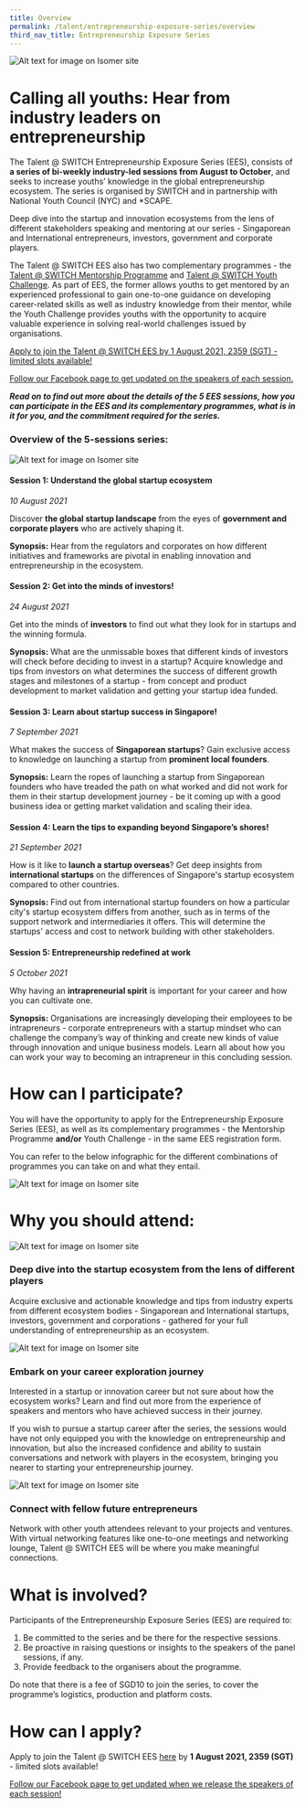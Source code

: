 ```yaml
---
title: Overview
permalink: /talent/entrepreneurship-exposure-series/overview
third_nav_title: Entrepreneurship Exposure Series
---
```

![Alt text for image on Isomer site](/images/ees_banner.png)
# Calling all youths: Hear from industry leaders on entrepreneurship

The Talent @ SWITCH Entrepreneurship Exposure Series (EES), consists of **a series of bi-weekly industry-led sessions from August to October**, and seeks to increase youths’ knowledge in the global entrepreneurship ecosystem. The series is organised by SWITCH and in partnership with National Youth Council (NYC) and *SCAPE.

Deep dive into the startup and innovation ecosystems from the lens of different stakeholders speaking and mentoring at our series - Singaporean and International entrepreneurs, investors, government and corporate players.

The Talent @ SWITCH EES also has two complementary programmes - the [Talent @ SWITCH Mentorship Programme](https://www.switchsg.org/talent/ees/mentorship-programme) and [Talent @ SWITCH Youth Challenge](https://www.switchsg.org/talent/ees/youth-challenge). As part of EES, the former allows youths to get mentored by an experienced professional to gain one-to-one guidance on developing career-related skills as well as industry knowledge from their mentor, while the Youth Challenge provides youths with the opportunity to acquire valuable experience in solving real-world challenges issued by organisations.

[Apply to join the Talent @ SWITCH EES by 1 August 2021, 2359 (SGT) - limited slots available!](https://bit.ly/EESapply)

[Follow our Facebook page to get updated on the  speakers of each session.](https://www.facebook.com/SwitchSingapore/)

***Read on to find out more about the details of the 5  EES sessions, how you can participate in the EES and its complementary programmes, what is in it for you, and the commitment required for the series.***

### Overview of the 5-sessions series:
![Alt text for image on Isomer site](/images/ees%20schedule.png)
#### Session 1: Understand the global startup ecosystem
*10 August 2021*

Discover **the global startup landscape** from the eyes of **government and corporate players** who are actively shaping it.

**Synopsis:** Hear from the regulators and corporates on how different initiatives and frameworks are pivotal in enabling innovation and entrepreneurship in the ecosystem.

#### Session 2: Get into the minds of investors!
*24 August 2021*

Get into the minds of **investors** to find out what they look for in startups and the winning formula.

**Synopsis:** What are the unmissable boxes that different kinds of investors will check before deciding to invest in a startup? Acquire knowledge and tips from investors on what determines the success of different growth stages and milestones of a startup - from concept and product development to market validation and getting your startup idea funded.

#### Session 3: Learn about startup success in Singapore!
*7 September 2021*

What makes the success of  **Singaporean startups**? Gain exclusive access to knowledge on launching a startup from **prominent local founders**. 

**Synopsis:** Learn the ropes of launching a startup from Singaporean founders who have treaded the path on what worked and did not work for them in their startup development journey - be it coming up with a good business idea or getting market validation and scaling their idea.

#### Session 4: Learn the tips to expanding beyond Singapore’s shores!
*21 September 2021*

How is it like to **launch a startup overseas**? Get deep insights from **international startups** on the differences of Singapore's startup ecosystem compared to other countries. 

**Synopsis:** Find out from international startup founders on how a particular city's startup ecosystem differs from another, such as in terms of the support network and intermediaries it offers. This will determine the startups' access and cost to network building with other stakeholders.

#### Session 5: Entrepreneurship redefined at work
*5 October 2021*

Why having an **intrapreneurial spirit** is important for your career and how you can cultivate one.

**Synopsis:** Organisations are increasingly  developing their employees to be intrapreneurs - corporate entrepreneurs with a startup mindset who can challenge the company’s way of thinking and create new kinds of value through innovation and unique business models. Learn all about how you can work your way to becoming an intrapreneur in this concluding session.

# How can I participate?
You will have the opportunity to apply for the Entrepreneurship Exposure Series (EES), as well as its complementary programmes - the Mentorship Programme **and/or** Youth Challenge - in the same EES registration form. 

You can refer to the below infographic for the different combinations of programmes you can take on and what they entail.

![Alt text for image on Isomer site](/images/EES_participation.jpeg)
# Why you should attend:
![Alt text for image on Isomer site](/images/Others%202.jpg)
### Deep dive into the startup ecosystem from the lens of different players
Acquire exclusive and actionable knowledge and tips from industry experts from different ecosystem bodies - Singaporean and International startups, investors, government and corporations - gathered for your full understanding of entrepreneurship as an ecosystem.

![Alt text for image on Isomer site](/images/Others.jpg)
### Embark on your career exploration journey
Interested in a startup or innovation career but not sure about how the ecosystem works? Learn and find out more from the experience of speakers and mentors who have achieved success in their journey.

If you wish to pursue a startup career after the series, the sessions would have not only equipped you with the knowledge on entrepreneurship and innovation, but also the increased confidence and ability to sustain conversations and network with players in the ecosystem, bringing you nearer to starting your entrepreneurship journey.

![Alt text for image on Isomer site](/images/Youth4.jpg)
### Connect with fellow future entrepreneurs
Network with other youth attendees relevant to your projects and ventures. With virtual networking features like one-to-one meetings and networking lounge, Talent @ SWITCH EES will be where you make meaningful connections.

# What is involved?
Participants of the Entrepreneurship Exposure Series (EES) are required to:
1. Be committed to the series and be there for the respective sessions.
2. Be proactive in raising questions or insights to the speakers of the panel sessions, if any.
3. Provide feedback to the organisers about the programme.

Do note that there is a fee of SGD10 to join the series, to cover the programme’s logistics, production and platform costs.

# How can I apply?
Apply to join the Talent @ SWITCH EES [here](https://bit.ly/EESapply) by **1 August 2021, 2359 (SGT)** - limited slots available!

[Follow our Facebook page to get updated when we release the speakers of each session!](https://www.facebook.com/SwitchSingapore/)